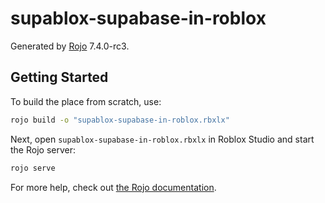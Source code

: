 # supablox-supabase-in-roblox
Generated by [Rojo](https://github.com/rojo-rbx/rojo) 7.4.0-rc3.

## Getting Started
To build the place from scratch, use:

```bash
rojo build -o "supablox-supabase-in-roblox.rbxlx"
```

Next, open `supablox-supabase-in-roblox.rbxlx` in Roblox Studio and start the Rojo server:

```bash
rojo serve
```

For more help, check out [the Rojo documentation](https://rojo.space/docs).